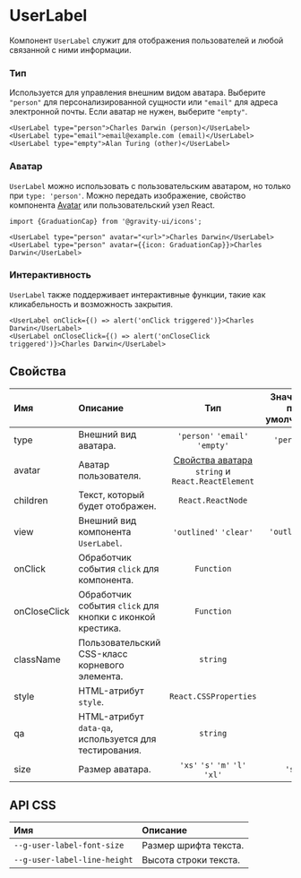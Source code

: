 # UserLabel

Компонент `UserLabel` служит для отображения пользователей и любой связанной с ними информации.

### Тип

Используется для управления внешним видом аватара. Выберите `"person"` для персонализированной сущности или `"email"` для адреса электронной почты. Если аватар не нужен, выберите `"empty"`.

<!--LANDING_BLOCK
<ExampleBlock
    code={`
<UserLabel type="person">Charles Darwin</UserLabel>
<UserLabel type="email">email@example.com</UserLabel>
<UserLabel type="empty">Alan Turing</UserLabel>
`}
>
    <UIKit.UserLabel type="person">Charles Darwin</UIKit.UserLabel>
    <UIKit.UserLabel type="email">email@example.com</UIKit.UserLabel>
    <UIKit.UserLabel type="empty">Alan Turing</UIKit.UserLabel>
</ExampleBlock>
LANDING_BLOCK-->

<!--GITHUB_BLOCK-->

```tsx
<UserLabel type="person">Charles Darwin (person)</UserLabel>
<UserLabel type="email">email@example.com (email)</UserLabel>
<UserLabel type="empty">Alan Turing (other)</UserLabel>
```

<!--/GITHUB_BLOCK-->

### Аватар

`UserLabel` можно использовать с пользовательским аватаром, но только при `type: 'person'`. Можно передать изображение, свойство компонента [Avatar](../Avatar/README.md) или пользовательский узел React.

<!--LANDING_BLOCK
<ExampleBlock
    code={`
import {GraduationCap} from '@gravity-ui/icons';

<UserLabel type="person" avatar="<url>">Charles Darwin</UserLabel>
<UserLabel type="person" avatar={{icon: GraduationCap}}>Charles Darwin</UserLabel>
`}
>
    <UIKit.UserLabel type="person" avatar="https://upload.wikimedia.org/wikipedia/commons/thumb/3/33/Charles_Darwin_by_Julia_Margaret_Cameron%2C_c._1868.jpg/193px-Charles_Darwin_by_Julia_Margaret_Cameron%2C_c._1868.jpg">Charles Darwin</UIKit.UserLabel>
    <UIKit.UserLabel type="person" avatar={{icon: '<svg xmlns="http://www.w3.org/2000/svg" width="16" height="16" fill="none" viewBox="0 0 16 16"><path fill="currentColor" fill-rule="evenodd" d="M6.836 3.202 1.74 5.386a.396.396 0 0 0 0 .728l5.096 2.184a2.5 2.5 0 0 0 .985.202h.358a2.5 2.5 0 0 0 .985-.202l5.096-2.184a.396.396 0 0 0 0-.728L9.164 3.202A2.5 2.5 0 0 0 8.179 3h-.358a2.5 2.5 0 0 0-.985.202ZM1.5 7.642l1.5.644v3.228a2 2 0 0 0 1.106 1.789l.806.403a7 7 0 0 0 6.193.033l.909-.442a2 2 0 0 0 1.125-1.798V8.226l1.712-.734a1.896 1.896 0 0 0 0-3.484L9.755 1.823A4 4 0 0 0 8.179 1.5h-.358a4 4 0 0 0-1.576.323L1.15 4.008A1.896 1.896 0 0 0 0 5.75v4.5a.75.75 0 0 0 1.5 0V7.643Zm3 3.872V8.929l1.745.748A4 4 0 0 0 7.821 10h.358a4 4 0 0 0 1.576-.323l1.884-.808v2.63a.5.5 0 0 1-.282.45l-.909.442a5.5 5.5 0 0 1-4.865-.027l-.807-.403a.5.5 0 0 1-.276-.447Z" clip-rule="evenodd"/></svg>'}}>Charles Darwin</UIKit.UserLabel>
</ExampleBlock>
LANDING_BLOCK-->

<!--GITHUB_BLOCK-->

```tsx
import {GraduationCap} from '@gravity-ui/icons';

<UserLabel type="person" avatar="<url>">Charles Darwin</UserLabel>
<UserLabel type="person" avatar={{icon: GraduationCap}}>Charles Darwin</UserLabel>
```

<!--/GITHUB_BLOCK-->

### Интерактивность

`UserLabel` также поддерживает интерактивные функции, такие как кликабельность и возможность закрытия.

<!--LANDING_BLOCK
<ExampleBlock
    code={`
<UserLabel onClick={() => alert('onClick triggered')}>Charles Darwin</UserLabel>
<UserLabel onCloseClick={() => alert('onCloseClick triggered')}>Charles Darwin</UserLabel>
`}
>
    <UIKit.UserLabel onClick={() => alert('onClick triggered')}>Charles Darwin</UIKit.UserLabel>
    <UIKit.UserLabel onCloseClick={() => alert('onCloseClick triggered')}>Charles Darwin</UIKit.UserLabel>
</ExampleBlock>
LANDING_BLOCK-->

<!--GITHUB_BLOCK-->

```tsx
<UserLabel onClick={() => alert('onClick triggered')}>Charles Darwin</UserLabel>
<UserLabel onCloseClick={() => alert('onCloseClick triggered')}>Charles Darwin</UserLabel>
```

<!--/GITHUB_BLOCK-->

## Свойства

| Имя          | Описание                                                  |                                        Тип                                         | Значение по умолчанию |
| :----------- | :-------------------------------------------------------- | :--------------------------------------------------------------------------------: | :-------------------: |
| type         | Внешний вид аватара.                                      |                           `'person'` `'email'` `'empty'`                           |      `'person'`       |
| avatar       | Аватар пользователя.                                      | [Свойства аватара](../Avatar/README.md#properties) `string` и `React.ReactElement` |                       |
| children     | Текст, который будет отображен.                           |                                 `React.ReactNode`                                  |                       |
| view         | Внешний вид компонента `UserLabel`.                       |                               `'outlined'` `'clear'`                               |     `'outlined'`      |
| onClick      | Обработчик события `click` для компонента.                |                                     `Function`                                     |                       |
| onCloseClick | Обработчик события `click` для кнопки с иконкой крестика. |                                     `Function`                                     |                       |
| className    | Пользовательский CSS-класс корневого элемента.            |                                      `string`                                      |                       |
| style        | HTML-атрибут `style`.                                     |                               `React.CSSProperties`                                |                       |
| qa           | HTML-атрибут `data-qa`, используется для тестирования.    |                                      `string`                                      |                       |
| size         | Размер аватара.                                           |                          `'xs'` `'s'` `'m'` `'l'` `'xl'`                           |         `'s'`         |

## API CSS

| Имя                          | Описание              |
| :--------------------------- | :-------------------- |
| `--g-user-label-font-size`   | Размер шрифта текста. |
| `--g-user-label-line-height` | Высота строки текста. |
